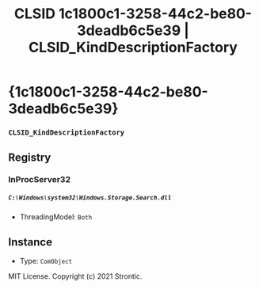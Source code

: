 ﻿---
title: "CLSID 1c1800c1-3258-44c2-be80-3deadb6c5e39 | CLSID_KindDescriptionFactory"
excerpt: What is COM-Object CLSID 1c1800c1-3258-44c2-be80-3deadb6c5e39?
---

# {1c1800c1-3258-44c2-be80-3deadb6c5e39}

### `CLSID_KindDescriptionFactory`

## Registry


### InProcServer32

##### `C:\Windows\system32\Windows.Storage.Search.dll`
* ThreadingModel: `Both`

## Instance

* Type: `ComObject`

MIT License. Copyright (c) 2021 Strontic.


